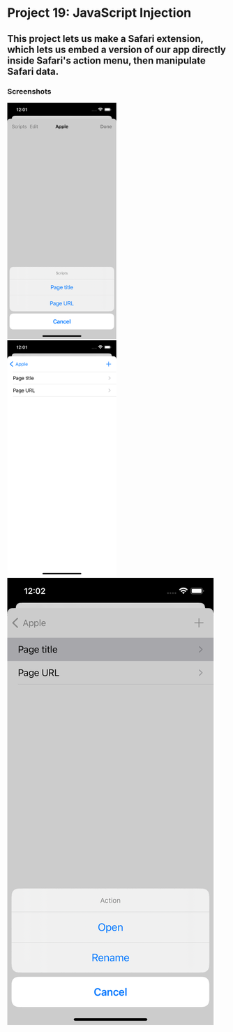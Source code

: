 # Project 19: JavaScript Injection

## This project lets us make a Safari extension, which lets us embed a version of our app directly inside Safari's action menu, then manipulate Safari data.

### Screenshots

<img src="https://github.com/deathlezz/100-Days-of-Swift/blob/main/Projects/25-Project19/Screenshots/Screenshot1.png" width=250> ‎ <img src="https://github.com/deathlezz/100-Days-of-Swift/blob/main/Projects/25-Project19/Screenshots/Screenshot2.png" width=250> ‎ <img src="https://github.com/deathlezz/100-Days-of-Swift/blob/main/Projects/25-Project19/Screenshots/Screenshot3.png" width250>
